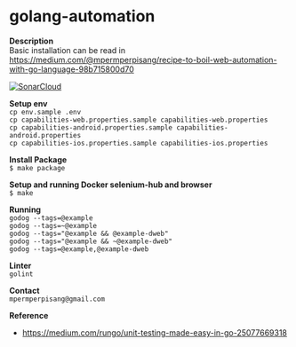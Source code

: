 # golang-automation

**Description**<br/>
Basic installation can be read in https://medium.com/@mpermperpisang/recipe-to-boil-web-automation-with-go-language-98b715800d70

[![SonarCloud](https://sonarcloud.io/images/project_badges/sonarcloud-white.svg)](https://sonarcloud.io/dashboard?id=mpermperpisang_golang-automation)

**Setup env**<br/>
`cp env.sample .env`<br/>
`cp capabilities-web.properties.sample capabilities-web.properties`<br/>
`cp capabilities-android.properties.sample capabilities-android.properties`<br/>
`cp capabilities-ios.properties.sample capabilities-ios.properties`

**Install Package**<br/>
`$ make package`

**Setup and running Docker selenium-hub and browser**<br/>
`$ make`

**Running**<br/>
`godog --tags=@example`<br/>
`godog --tags=~@example`<br/>
`godog --tags="@example && @example-dweb"`<br/>
`godog --tags="@example && ~@example-dweb"`<br/>
`godog --tags=@example,@example-dweb`

**Linter**<br/>
`golint`

**Contact**<br/>
`mpermperpisang@gmail.com`

**Reference**<br/>
- https://medium.com/rungo/unit-testing-made-easy-in-go-25077669318

